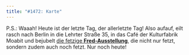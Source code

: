 ```yaml
---
title: "#1472: Karte"
---
```


P.S.: 
Waaah! Heute ist der letzte Tag, der allerletzte Tag!
Also aufauf, eilt rasch nach Berlin in die Lehrter Straße 35, in das Café der Kulturfabrik Moabit und bejubelt <a href="http://www.fonflatter.de/ausstellung">die fetzige <strong>Fred-Ausstellung</strong></a>, die nicht nur fetzt, sondern zudem auch noch fetzt.
Nur noch heute!

